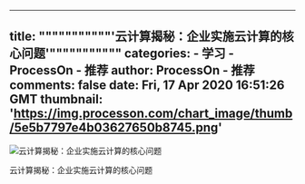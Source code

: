 
---
title: """""""""""'云计算揭秘：企业实施云计算的核心问题'"""""""""""
categories: 
    - 学习
    - ProcessOn - 推荐
author: ProcessOn - 推荐
comments: false
date: Fri, 17 Apr 2020 16:51:26 GMT
thumbnail: 'https://img.processon.com/chart_image/thumb/5e5b7797e4b03627650b8745.png'
---

<div>   
<img class="thumb" alt="云计算揭秘：企业实施云计算的核心问题" src="https://img.processon.com/chart_image/thumb/5e5b7797e4b03627650b8745.png" referrerpolicy="no-referrer">
<p>云计算揭秘：企业实施云计算的核心问题</p>  
</div>
            